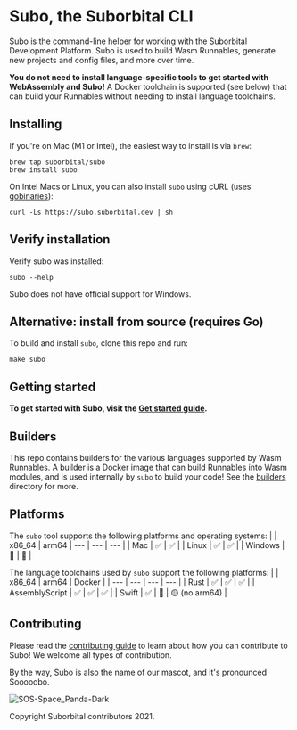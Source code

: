 # Subo, the Suborbital CLI

Subo is the command-line helper for working with the Suborbital Development Platform. Subo is used to build Wasm Runnables, generate new projects and config files, and more over time.

**You do not need to install language-specific tools to get started with WebAssembly and Subo!** A Docker toolchain is supported (see below) that can build your Runnables without needing to install language toolchains.

## Installing
If you're on Mac (M1 or Intel), the easiest way to install is via `brew`:
```
brew tap suborbital/subo
brew install subo
```

On Intel Macs or Linux, you can also install `subo` using cURL (uses [gobinaries](https://gobinaries.com)):
```
curl -Ls https://subo.suborbital.dev | sh
```

## Verify installation
Verify subo was installed:
```
subo --help
```

Subo does not have official support for Windows.

## Alternative: install from source (requires Go)
To build and install `subo`, clone this repo and run:
```
make subo
```

## Getting started
**To get started with Subo, visit the [Get started guide](./docs/get-started.md).**

## Builders
This repo contains builders for the various languages supported by Wasm Runnables. A builder is a Docker image that can build Runnables into Wasm modules, and is used internally by `subo` to build your code! See the [builders](./builder/docker) directory for more.

## Platforms
The `subo` tool supports the following platforms and operating systems:
|  | x86_64 | arm64
| --- | --- | --- |
| Mac | ✅ | ✅ |
| Linux | ✅ | ✅ |
| Windows | 🚫 | 🚫 |
 
The language toolchains used by `subo` support the following platforms:
| | x86_64 | arm64 | Docker |
| --- | --- | --- | --- |
| Rust | ✅ | ✅ | ✅ |
| AssemblyScript | ✅ | ✅ | ✅ |
| Swift | ✅ | 🚫 | 🟡 (no arm64) |

## Contributing

Please read the [contributing guide](./CONTRIBUTING.md) to learn about how you can contribute to Subo! We welcome all types of contribution.

By the way, Subo is also the name of our mascot, and it's pronounced Sooooobo.

![SOS-Space_Panda-Dark](https://user-images.githubusercontent.com/5942370/129102939-8cc9b6a6-88f4-464b-b60a-85c45d9625ec.png)

Copyright Suborbital contributors 2021.
